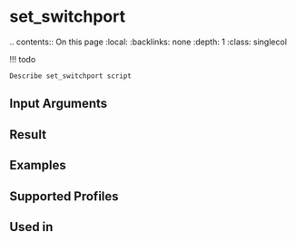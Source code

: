 

# set_switchport

.. contents:: On this page
    :local:
    :backlinks: none
    :depth: 1
    :class: singlecol

<!-- prettier-ignore -->
!!! todo

    Describe set_switchport script

Input Arguments
---------------

Result
------

Examples
--------

Supported Profiles
------------------

Used in
-------
